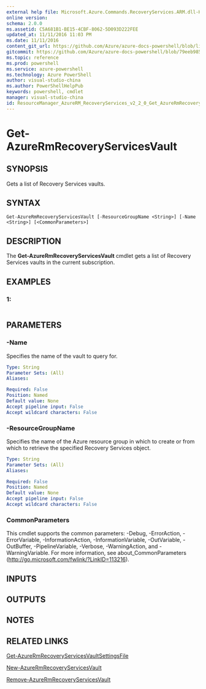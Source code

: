 ```yaml
---
external help file: Microsoft.Azure.Commands.RecoveryServices.ARM.dll-Help.xml
online version: 
schema: 2.0.0
ms.assetid: C5A681B1-BE15-4CBF-8062-5D093D222FEE
updated_at: 11/11/2016 11:03 PM
ms.date: 11/11/2016
content_git_url: https://github.com/Azure/azure-docs-powershell/blob/live/azureps-cmdlets-docs/ResourceManager/AzureRM.RecoveryServices/v2.2.0/Get-AzureRmRecoveryServicesVault.md
gitcommit: https://github.com/Azure/azure-docs-powershell/blob/79eeb985ea480979357fb4695832a0c3d29a48bf/azureps-cmdlets-docs/ResourceManager/AzureRM.RecoveryServices/v2.2.0/Get-AzureRmRecoveryServicesVault.md
ms.topic: reference
ms.prod: powershell
ms.service: azure-powershell
ms.technology: Azure PowerShell
author: visual-studio-china
ms.author: PowerShellHelpPub
keywords: powershell, cmdlet
manager: visual-studio-china
id: ResourceManager_AzureRM_RecoveryServices_v2_2_0_Get_AzureRmRecoveryServicesVault_md
---
```


# Get-AzureRmRecoveryServicesVault

## SYNOPSIS
Gets a list of Recovery Services vaults.

## SYNTAX

```
Get-AzureRmRecoveryServicesVault [-ResourceGroupName <String>] [-Name <String>] [<CommonParameters>]
```

## DESCRIPTION
The **Get-AzureRmRecoveryServicesVault** cmdlet gets a list of Recovery Services vaults in the current subscription.

## EXAMPLES

### 1:
```

```

## PARAMETERS

### -Name
Specifies the name of the vault to query for.

```yaml
Type: String
Parameter Sets: (All)
Aliases: 

Required: False
Position: Named
Default value: None
Accept pipeline input: False
Accept wildcard characters: False
```

### -ResourceGroupName
Specifies the name of the Azure resource group in which to create or from which to retrieve the specified Recovery Services object.

```yaml
Type: String
Parameter Sets: (All)
Aliases: 

Required: False
Position: Named
Default value: None
Accept pipeline input: False
Accept wildcard characters: False
```

### CommonParameters
This cmdlet supports the common parameters: -Debug, -ErrorAction, -ErrorVariable, -InformationAction, -InformationVariable, -OutVariable, -OutBuffer, -PipelineVariable, -Verbose, -WarningAction, and -WarningVariable. For more information, see about_CommonParameters (http://go.microsoft.com/fwlink/?LinkID=113216).

## INPUTS

## OUTPUTS

## NOTES

## RELATED LINKS

[Get-AzureRmRecoveryServicesVaultSettingsFile](xref:ResourceManager/AzureRM.RecoveryServices/v2.2.0/Get-AzureRmRecoveryServicesVaultSettingsFile.md)

[New-AzureRmRecoveryServicesVault](xref:ResourceManager/AzureRM.RecoveryServices/v2.2.0/New-AzureRmRecoveryServicesVault.md)

[Remove-AzureRmRecoveryServicesVault](xref:ResourceManager/AzureRM.RecoveryServices/v2.2.0/Remove-AzureRmRecoveryServicesVault.md)


